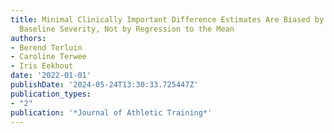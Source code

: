 ```yaml
---
title: Minimal Clinically Important Difference Estimates Are Biased by Adjusting for
  Baseline Severity, Not by Regression to the Mean
authors:
- Berend Terluin
- Caroline Terwee
- Iris Eekhout
date: '2022-01-01'
publishDate: '2024-05-24T13:30:33.725447Z'
publication_types:
- "2"
publication: '*Journal of Athletic Training*'
---
```

